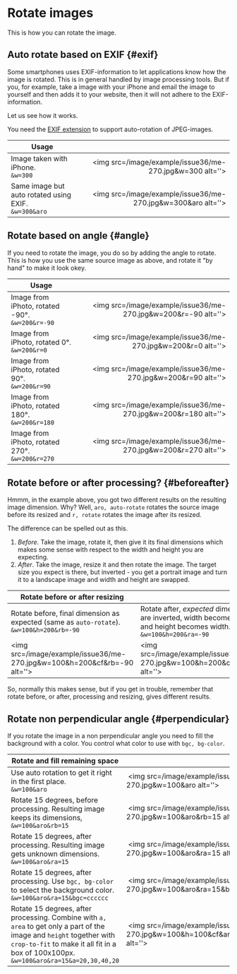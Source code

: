 Rotate images
==============================

This is how you can rotate the image.



Auto rotate based on EXIF {#exif}
------------------------------

Some smartphones uses EXIF-information to let applications know how the image is rotated. This is in general handled by image processing tools. But if you, for example, take a image with your iPhone and email the image to yourself and then adds it to your website, then it will not adhere to the EXIF-information. 

Let us see how it works.

You need the [EXIF extension](http://php.net/manual/en/book.exif.php) to support auto-rotation of JPEG-images. 

| Usage                  |   |
|------------------------|--:|
| Image taken with iPhone.<br>`&w=300` | <img src=/image/example/issue36/me-270.jpg&w=300 alt=''> | 
| Same image but auto rotated using EXIF.<br>`&w=300&aro` | <img src=/image/example/issue36/me-270.jpg&w=300&aro alt=''> | 



Rotate based on angle {#angle}
------------------------------

If you need to rotate the image, you do so by adding the angle to rotate. This is how you use the same source image as above, and rotate it "by hand" to make it look okey.

| Usage                  |   |
|------------------------|--:|
| Image from iPhoto, rotated -90°.<br>`&w=200&r=-90` | <img src=/image/example/issue36/me-270.jpg&w=200&r=-90 alt=''> | 
| Image from iPhoto, rotated 0°.<br>`&w=200&r=0` | <img src=/image/example/issue36/me-270.jpg&w=200&r=0 alt=''> | 
| Image from iPhoto, rotated 90°.<br>`&w=200&r=90` | <img src=/image/example/issue36/me-270.jpg&w=200&r=90 alt=''> | 
| Image from iPhoto, rotated 180°.<br>`&w=200&r=180` | <img src=/image/example/issue36/me-270.jpg&w=200&r=180 alt=''> | 
| Image from iPhoto, rotated 270°.<br>`&w=200&r=270` | <img src=/image/example/issue36/me-270.jpg&w=200&r=270 alt=''> | 



Rotate before or after processing? {#beforeafter}
------------------------------

Hmmm, in the example above, you got two different results on the resulting image dimension. Why? Well, `aro, auto-rotate` rotates the source image before its resized and `r, rotate` rotates the image after its resized.

The difference can be spelled out as this.

1. *Before*. Take the image, rotate it, then give it its final dimensions which makes some sense with respect to the width and height you are expecting.
2. *After*. Take the image, resize it and then rotate the image. The target size you expect is there, but inverted - you get a portrait image and turn it to a landscape image and width and height are swapped.

| Rotate before or after resizing  |   |
|----------------------------------|---|
| Rotate before, final dimension as expected (same as `auto-rotate`).<br>`&w=100&h=200&rb=-90` | Rotate after, *expected* dimensions are inverted, width becomes height and height becomes width.<br>`&w=100&h=200&ra=-90` |
| <img src=/image/example/issue36/me-270.jpg&w=100&h=200&cf&rb=-90 alt=''> | <img src=/image/example/issue36/me-270.jpg&w=100&h=200&cf&ra=-90 alt=''> | 

So, normally this makes sense, but if you get in trouble, remember that rotate before, or after, processing and resizing, gives different results.



Rotate non perpendicular angle {#perpendicular}
------------------------------

If you rotate the image in a non perpendicular angle you need to fill the background with a color. You control what color to use with `bgc, bg-color`.

| Rotate and fill remaining space  |   |
|----------------------------------|---|
| Use auto rotation to get it right in the first place.<br>`&w=100&aro` | <img src=/image/example/issue36/me-270.jpg&w=100&aro alt=''> | 
| Rotate 15 degrees, before processing. Resulting image keeps its dimensions,<br>`&w=100&aro&rb=15` | <img src=/image/example/issue36/me-270.jpg&w=100&aro&rb=15 alt=''> | 
| Rotate 15 degrees, after processing. Resulting image gets unknown dimensions.<br>`&w=100&aro&ra=15` | <img src=/image/example/issue36/me-270.jpg&w=100&aro&ra=15 alt=''> | 
| Rotate 15 degrees, after processing. Use `bgc, bg-color` to select the background color.<br>`&w=100&aro&ra=15&bgc=cccccc` | <img src=/image/example/issue36/me-270.jpg&w=100&aro&ra=15&bgc=cccccc alt=''> | 
| Rotate 15 degrees, after processing. Combine with `a, area` to get only a part of the image and `height` together with `crop-to-fit` to make it all fit in a box of 100x100px.<br>`&w=100&aro&ra=15&a=20,30,40,20` | <img src=/image/example/issue36/me-270.jpg&w=100&h=100&cf&aro&rb=15&a=20,30,40,20 alt=''> | 
